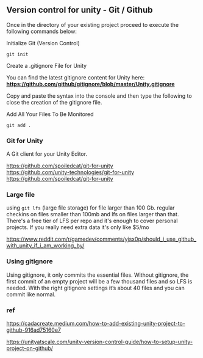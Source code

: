 ## Version control for unity - Git / Github

Once in the directory of your existing project proceed to execute the following commands below:

Initialize Git (Version Control)
```
git init
```
Create a .gitignore File for Unity

You can find the latest gitignore content for Unity here:  **https://github.com/github/gitignore/blob/master/Unity.gitignore**

Copy and paste the syntax into the console and then type the following to close the creation of the gitignore file.

Add All Your Files To Be Monitored
```
git add .
```


### Git for Unity
A Git client for your Unity Editor. 

https://github.com/spoiledcat/git-for-unity \
https://github.com/unity-technologies/git-for-unity \
https://github.com/spoiledcat/git-for-unity


### Large file
using `git lfs` (large file storage) for file larger than 100 Gb.  regular checkins on files smaller than 100mb and lfs on files larger than that. There's a free tier of LFS per repo and it's enough to cover personal projects. If you really need extra data it's only like $5/mo

https://www.reddit.com/r/gamedev/comments/yjsx0p/should_i_use_github_with_unity_if_i_am_working_by/


### Using gitignore
Using gitignore, it only commits the essential files. Without gitignore, the first commit of an empty project will be a few thousand files and so LFS is needed. With the right gitignore settings it’s about 40 files and you can commit like normal. 


### ref 

https://cadacreate.medium.com/how-to-add-existing-unity-project-to-github-916ad75160e7

https://unityatscale.com/unity-version-control-guide/how-to-setup-unity-project-on-github/
